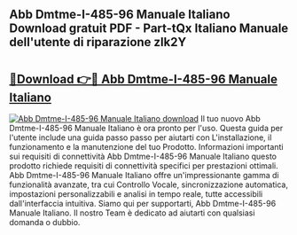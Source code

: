 ## Abb Dmtme-I-485-96 Manuale Italiano Download gratuit PDF - Part-tQx Italiano Manuale dell'utente di riparazione zlk2Y

# <h2><a href="http://dfgjlw.blite.top/?on=Abb+Dmtme-I-485-96+Manuale+Italiano">🔗Download 👉🔴 Abb Dmtme-I-485-96 Manuale Italiano</a></h2>

[![Abb Dmtme-I-485-96 Manuale Italiano download](https://i.imgur.com/lujVjoI.png)](http://dfgjlw.blite.top/?on=Abb+Dmtme-I-485-96+Manuale+Italiano)
Il tuo nuovo Abb Dmtme-I-485-96 Manuale Italiano è ora pronto per l'uso. Questa guida per l'utente include una guida passo passo per aiutarti con L'installazione, il funzionamento e la manutenzione del tuo Prodotto. Informazioni importanti sui requisiti di connettività Abb Dmtme-I-485-96 Manuale Italiano questo prodotto richiede requisiti di connettività specifici per prestazioni ottimali. Abb Dmtme-I-485-96 Manuale Italiano offre un'impressionante gamma di funzionalità avanzate, tra cui Controllo Vocale, sincronizzazione automatica, impostazioni personalizzabili e analisi in tempo reale, tutte accessibili dall'interfaccia intuitiva. Siamo qui per supportarti, Abb Dmtme-I-485-96 Manuale Italiano. Il nostro Team è dedicato ad aiutarti con qualsiasi domanda o dubbio.

